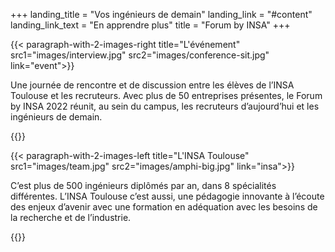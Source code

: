 +++
landing_title = "Vos ingénieurs de demain"
landing_link = "#content"
landing_link_text = "En apprendre plus"
title = "Forum by INSA"
+++

{{< paragraph-with-2-images-right 
    title="L'événement"
    src1="images/interview.jpg"
    src2="images/conference-sit.jpg"
    link="event">}}

Une journée de rencontre et de discussion entre les élèves de l’INSA Toulouse
et les recruteurs. Avec plus de 50 entreprises présentes, le Forum by INSA
2022 réunit, au sein du campus, les recruteurs d’aujourd’hui et les ingénieurs
de demain. 

{{</paragraph-with-2-images-right >}}

{{< paragraph-with-2-images-left 
    title="L'INSA Toulouse"
    src1="images/team.jpg"
    src2="images/amphi-big.jpg"
    link="insa">}}

C’est plus de 500 ingénieurs diplômés par an, dans 8 spécialités différentes.
L’INSA Toulouse c’est aussi, une pédagogie innovante à l’écoute des enjeux
d’avenir avec une formation en adéquation avec les besoins de la recherche et
de l’industrie. 

{{</paragraph-with-2-images-left >}}

